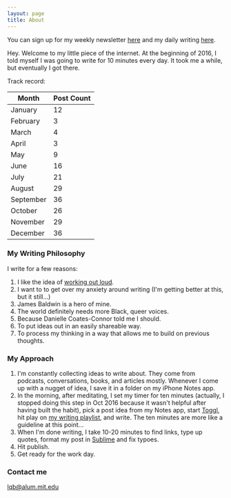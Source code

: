 ```yaml
---
layout: page
title: About
---
```


You can sign up for my weekly newsletter [here](http://tinyletter.com/lqb2) and my daily writing [here](http://eepurl.com/cDn4a1).

Hey. Welcome to my little piece of the internet. At the beginning of 2016, I told myself I was going to write for 10 minutes every day. It took me a while, but eventually I got there. 

Track record: 

<table>
	<thead>
		<tr>
			<th>Month</th>
			<th>Post Count</th>
		</tr>
	</th>
	<tbody>
		<tr><td>January</td><td>12</td></tr>
		<tr><td>February</td><td>3</td></tr>
		<tr><td>March</td><td>4</td></tr>
		<tr><td>April</td><td>3</td></tr>
		<tr><td>May</td><td>9</td></tr>
		<tr><td>June</td><td>16</td></tr>
		<tr><td>July</td><td>21</td></tr>
		<tr><td>August</td><td>29</td></tr>
		<tr><td>September</td><td>36</td></tr>
		<tr><td>October</td><td>26</td></tr>
		<tr><td>November</td><td>29</td></tr>
		<tr><td>December</td><td>36</td></tr>
	</tbody>
</table>

### My Writing Philosophy

I write for a few reasons: 

1. I like the idea of [working out loud](http://jarche.com/2014/11/inspiration-for-working-out-loud/). 
1. I want to to get over my anxiety around writing (I'm getting better at this, but it still...)
1. James Baldwin is a hero of mine.
1. The world definitely needs more Black, queer voices. 
1. Because Danielle Coates-Connor told me I should.
1. To put ideas out in an easily shareable way. 
1. To process my thinking in a way that allows me to build on previous thoughts. 

### My Approach

1. I'm constantly collecting ideas to write about. They come from podcasts, conversations, books, and articles mostly. Whenever I come up with a nugget of idea, I save it in a folder on my iPhone Notes app. 
1. In the morning, after meditating, I set my timer for ten minutes (actually, I stopped doing this step in Oct 2016 because it wasn't helpful after having built the habit), pick a post idea from my Notes app, start [Toggl](http://toggl.com), hit play on [my writing playlist](https://open.spotify.com/user/1213286621/playlist/0bHjluzadbXKWbzr3a45IO), and write. The ten minutes are more like a guideline at this point... 
1. When I'm done writing, I take 10-20 minutes to find links, type up quotes, format my post in [Sublime](https://www.sublimetext.com/) and fix typoes.
1. Hit publish.
1. Get ready for the work day. 

### Contact me

[lqb@alum.mit.edu](mailto:lqb@alum.mit.edu)